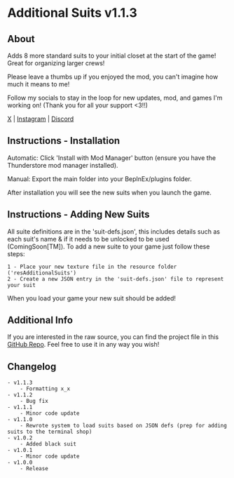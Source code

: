 
# Additional Suits v1.1.3
## About
Adds 8 more standard suits to your initial closet at the start of the game! Great for organizing larger crews!

Please leave a thumbs up if you enjoyed the mod, you can't imagine how much it means to me!

Follow my socials to stay in the loop for new updates, mod, and games I'm working on! (Thank you for all your support <3!!)

[X](https://twitter.com/AlexCodesGames) | [Instagram](https://www.instagram.com/alexcodesgames/) | [Discord](https://discordapp.com/users/the_shadow_wizard)

## Instructions - Installation
Automatic: Click 'Install with Mod Manager' button (ensure you have the Thunderstore mod manager installed).

Manual: Export the main folder into your BepInEx/plugins folder.

After installation you will see the new suits when you launch the game.

## Instructions - Adding New Suits
All suite definitions are in the 'suit-defs.json', this includes details such as each suit's name & if it needs to be unlocked to be used (ComingSoon[TM]). To add a new suite to your game just follow these steps:

    1 - Place your new texture file in the resource folder ('resAdditionalSuits')
    2 - Create a new JSON entry in the 'suit-defs.json' file to represent your suit

When you load your game your new suit should be added!

## Additional Info
If you are interested in the raw source, you can find the project file in this [GitHub Repo](https://github.com/RabidCodeHog/LC-Additional-Suits/). Feel free to use it in any way you wish!

## Changelog
	- v1.1.3
		- Formatting x_x
	- v1.1.2
		- Bug fix
	- v1.1.1
		- Minor code update
	- v1.1.0
		- Rewrote system to load suits based on JSON defs (prep for adding suits to the terminal shop)
	- v1.0.2
		- Added black suit
	- v1.0.1
		- Minor code update
	- v1.0.0
		- Release